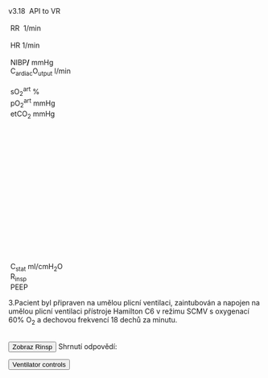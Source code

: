 <div class="w3-blue" style="position: absolute">
<span class="w3-small">v3.18&nbsp;</span>
<bdl-animate-control id="controlbuttons2" controlfmi="true" showstep="false" playafterstart="true"></bdl-animate-control>
<!-- not optimalized -O0 --><bdl-fmi id="idfmi" mode="continuous" showcontrols="false" controlid="controlbuttons2" src="modelECMORespiratoryVR_BloodGasesTransport_BloodyMaryPPG2.js" fminame="modelECMORespiratoryVR_BloodGasesTransport_BloodyMaryPPG2" tolerance="0.00001" starttime="0" fstepsize="2" fpslimit="0.5" guid="{83d444de-f6b1-4a60-a953-199d3e7b2d57}" valuereferences="905975257,369103464,905975068,905975254,905974373,905975067,905975342,905972510,16777311,16777312,905975256,335544320,637537073,637538918,637538919" valuelabels="venous.sO2,arterial.sO2,tissueUnit[1].sO2,venous.pH,arterial.pH,tissueUnit[1].pH,AirO2.y,AirN2,AirCO2,AirH2O,venous.pCO2,plethy,respiratoryCenter.VentilationSwitch.y,arterial.pO2,arterial.pCO2" inputs="idrate,16777223,1,60,t;idco2,16777311,1,100,t;idh2o,16777312,1,100,t;idshunts,16777227,1,100,t;iddeadspace,16777225,1,1000000,t;ido2,16777547,1,100,t;idventilation,16777511,1,1,t" inputlabels="RR,AirCO2,AirH2O,cShuntFrac,DV,AirO2Fraction.k,respiratoryCenter.ArtificialVentilation.k"></bdl-fmi>
<bdl-fmi id="ventilator" mode="continuous" showcontrols="false" controlid="controlbuttons2" src="modelECMORespiratoryVR_BloodGasesTransport_LungVentilatorSCMV2.js" fminame="modelECMORespiratoryVR_BloodGasesTransport_LungVentilatorSCMV2" tolerance="0.0001" starttime="0" fstepsize="0.1" fpslimit="10" guid="{940bf65b-b874-4fc8-826c-371ec080f401}" valuereferences="637534459,637534501,16777227,16777225,16777240,16777241,16777242,335544321,369099046,637534489,16777223,234881080,16777224,905969992,16777247" valuelabels="expiration.q_in.p,lungs.volume,RR,TV,ventilatorSCMV.Iratio,ventilatorSCMV.Eratio,ventilatorSCMV.pause,ventilation,filter.y,lungs.pressure,TotalResistance,expirationConductance.y,TotalCompliance,lungsPressureMeasure.pressure,idealValve.Pknee" inputs="idrate,16777227,1,60,t;idtv,16777225,1,1000000,t;idiratio,16777240,1,1,t;idpause,16777242,1,100,t;ideratio,16777241,1,1,t;idres,16777223,98.0665,0.001,t;idcomp,16777224,1e-6,98.0665,t;idexp,16777272,1,100000,t;idpeep,16777247,98.0638,1,t" inputlabels="RR,TV,ventilatorSCMV.Iratio,ventilatorSCMV.pause,ventilatorSCMV.Eratio,TotalResistance,TotalCompliance,expirationConductance.k,idealValve.Pknee"></bdl-fmi>
<bdl-fmi id="hemodynamics" mode="continuous" showcontrols="false" controlid="controlbuttons2" src="modelECMORespiratoryVR_BloodGasesTransport_MeursModel2011_HemodynamicsRegulatedHR.js" fminame="modelECMORespiratoryVR_BloodGasesTransport_MeursModel2011_HemodynamicsRegulatedHR" tolerance="0.000001" starttime="0" fstepsize="0.05" fpslimit="20" guid="{87860081-905b-4adf-b51a-cdbabd18cf3e}" valuereferences="905970357,905970199,905970200,33554460,637534720,637534838" valuelabels="EithaPressure.pressure,arterialPressure.systolic,arterialPressure.diastolic,Ecg.ecg,currentHeartReat.y,Eethv.q_in[1].m_flow" inputs="sO2,16777391,1,1,t;idep,16777229,133.322,1,t;idep,16777239,133.322,1,t;idep,16777249,133.322,1,t;idep,16777258,133.322,1,t;idep,16777330,133.322,1,t;idep,16777339,133.322,1,t;idep,16777281,133.322,1,f;idep,16777313,133.322,1,t" inputlabels="sO2.k,Epa.ExternalPressure,Epv.ExternalPressure,LeftAtrium.ExternalPressure,LeftVentricle.ExternalPressure,RightAtrium.ExternalPressure,RightVentricle.ExternalPressure,Eitha.ExternalPressure,Eithv.ExternalPressure"></bdl-fmi>
API to VR <!--bdl-remote-value remoteurl="http://127.0.0.1:5000/vrapi" interval="2000" id="vrapi" inputs="volume;sO2"></bdl-remote-value-->
<bdl-remote-value remoteurl="http://127.0.0.1:5000/vrapi" interval="2000" id="vrapi" inputs="sO2"></bdl-remote-value>
</div>

<div class="w3-row">
<div class="w3-threequarter">
<div class="w3-black w3-sans-serif" style="max-width:1100px">
<div class="w3-row">
</div><div class="w3-row">
<div class="w3-threequarter">
&nbsp;<bdl-chartjs-time width="750" height="120" fromid="ventilator" labels="lungs pressure"  refindex="9" refvalues="1" minichart="true" colorindex=5 initialdata="0;1.014e+5"></bdl-chartjs-time><br/>
&nbsp;<bdl-chartjs-time width="750" height="60" fromid="hemodynamics" labels="ecg" refindex="3" refvalues="1" throttle="100" colorindex="2" minichart="true" initialdata="0,0.01;0,0"></bdl-chartjs-time>
&nbsp;<bdl-chartjs-time width="750" height="60" fromid="hemodynamics" labels="pulsatile sO2" refindex="0" refvalues="1" throttle="100" colorindex="11" minichart="true" initialdata="0,0.01;11370,11370"></bdl-chartjs-time>
</div>
<div class="w3-quarter">
<div class="w3-card w3-text-aqua w3-large" style="white-space:nowrap">
&nbsp;RR&nbsp;<b class="w3-xxxlarge"><bdl-value fromid="ventilator" refindex="8" convertor="60,1" precision="2"></bdl-value></b>&nbsp;<span class="w3-small">1/min</span>
<div class="w3-text-light-green w3-large">
<br/>
&nbsp;HR<b class="w3-xxxlarge"><bdl-value fromid="hemodynamics" refindex="4" convertor="60,1" tofixed="0"></bdl-value></b>&nbsp;<span class="w3-small">1/min</span>
</div>
<br/>
<div class="w3-text-purple w3-large">
&nbsp;NIBP<b class="w3-xlarge"><bdl-value fromid="hemodynamics" refindex="1" convertor="1,133.322" precision="3"></bdl-value>/<bdl-value fromid="hemodynamics" refindex="2" convertor="1,133.322" tofixed="0"></bdl-value></b>
<span class="w3-small">mmHg</span>
</div>
<div class="w3-text-purple w3-large">
&nbsp;C<sub>ardiac</sub>O<sub>utput</sub><b class="w3-xlarge"><bdl-value fromid="hemodynamics" refindex="5" convertor="60,1" precision="2"></bdl-value></b>
<span class="w3-small">l/min</span>
</div>
</div>
</div>
</div><div class="w3-row">
<div class="w3-threequarter">
<div class="w3-row">
&nbsp;<bdl-chartjs-time width="300" height="120" fromid="idfmi" labels="sO2" refindex="1" refvalues="1" throttle="1000" colorindex="4" minichart="true" initialdata="0,0.01;0.98,0.98" min="0.5" max="1.0"></bdl-chartjs-time>
&nbsp;<bdl-chartjs-time width="300" height="120" fromid="idfmi" labels="pO2,pCO2" refindex="13" refvalues="2" throttle="1000" colorindex="6" minichart="true" ></bdl-chartjs-time>
</div>
</div>
<div class="w3-quarter">
<div class="" style="white-space:nowrap">
<div class="w3-text-yellow w3-large">
&nbsp;sO<sub>2</sub><sup>art</sup><b class="w3-xxxlarge"><bdl-value id="spo2value" fromid="idfmi" refindex="1" convertor="100,1" precision="4"></bdl-value></b>&nbsp;<span class="w3-small">%</span><br/></div>
<div class="w3-text-red w3-large">&nbsp;pO<sub>2</sub><sup>art</sup><b class="w3-large"><bdl-value fromid="idfmi" refindex="13" convertor="1,133.322" precision="2" convertors="1,133.322"></bdl-value></b>&nbsp;<span class="w3-small">mmHg</span><br/></div>
<!--div class="w3-text-green w3-large">&nbsp;pCO<sub>2</sub><sup>art</sup><b class="w3-large"><bdl-value fromid="idfmi" refindex="14" convertor="1,133.322" precision="4" convertors="1,133.322"></bdl-value></b>&nbsp;<span class="w3-small">mmHg</span></div-->
<div class="w3-text-blue w3-large">&nbsp;etCO<sub>2</sub><b class="w3-large"><bdl-value id="etco2value" fromid="idfmi" refindex="14" convertor="1,134" precision="2" convertors="1,133.322"></bdl-value></b>&nbsp;<span class="w3-small">mmHg</span></div>
</div>
</div>
</div>
<div class="w3-row">
<div class="w3-quarter w3-white" style="width:300px;height:300px;zoom:80%">

<bdl-sachart fromid="idfmi" refindex="3,10" convertors="1,1,0;1,133.322"  class="w3-left" pointSize="50" style="width:100%;height:100%"></bdl-sachart>
</div>

<div class="w3-quarter">
<div style="max-width:200px;margin-left:50px">
<br/>
<!--bdl-animate-adobe src="Plice.js" width="150" height="150" name="Plice" fromid="ventilator" responsive="true"></bdl-animate-adobe>
<bdl-bind2a findex="1" aname="PliceAnimace_anim" amin="0" amax="15" fmin="0.0023" fmax="0.0033"></bdl-bind2a-->
</div>
</div>
<div class="w3-quarter">

<bdl-chartjs-xy fromid="ventilator" labelx="pressure" labely="volume" labels="pV1,pV2,pV3" refindex="0" refvalues="2" width="250" height="250" min="2.2" max="4.5" convertors="1,133.322,-760;1000,1" maxdata="128"></bdl-chartjs-xy>

</div>
<div class="w3-rest">
<div class="w3-text-white w3-large">
&nbsp;C<sub>stat</sub><b class="w3-xxlarge"><bdl-value id="idcstat" fromid="ventilator" refindex="12" convertor="1e+10,98.0665" precision="2"></bdl-value></b>&nbsp;<span class="w3-small">ml/cmH<sub>2</sub>O</span>
</div>
<div class="w3-text-white w3-large">
&nbsp;R<sub>insp</sub><b class="w3-xxlarge"><bdl-value id="idrinsp" fromid="ventilator" refindex="10" convertor="0.001,98.0665" precision="2"></bdl-value></b>
</div>
<div class="w3-text-blue w3-large">
&nbsp;PEEP<b class="w3-xxlarge"><bdl-value fromid="ventilator" refindex="14" convertor="1,98.063" precision="2"></bdl-value></b>
</div></div></div>
</div></div>

<div class="w3-quarter w3-large w3-padding">

3.Pacient byl připraven na umělou plicní ventilaci, zaintubován a napojen na umělou plicní ventilaci přístroje Hamilton C6 v režimu SCMV s oxygenací 60% O<sub>2</sub> a dechovou frekvencí 18 dechů za minutu.
 

<bdl-quizx id="q3.1" type="choice2" 
          question="3.1 Spusťte simulaci a počkejte asi 15-20s. Je současné nastavení plicní ventilace dostačující??" 
          answers="A. Ano, Saturace se ustálila na vyšších hodnotách.|B. Ne. Saturace je stále nízká pod 90%" 
          correctoptions="false|true" 
          explanations="ne|ano" 
          buttontitle="zkontrolovat odpověď"></bdl-quizx>
<bdl-quizx id="q3.2" type="choice2" 
          question="3.2 Dalším nastavitelným parametrem umělé plicní ventilace je pozitivní tlak na konci expirace tzv. PEEP. Nastavte PEEP na 5 cmH2O (=3.68 mmHg = 490 Pa). Co pozorujete." 
          answers="A. poddajnost (compliance Cstat) se mírně zvýší. Saturace se mírně zvýší.|B. poddajnost (compliance) se mírně sníží. Saturace se mírně sníží." 
          correctoptions="true|false" 
          explanations="ano|ne" 
          buttontitle="zkontrolovat odpověď"><bdl-buttonparams title="PEEP 0 cmH2O" ids="idpeep,idcomp,idshunts" values="0,10,58"></bdl-buttonparams><bdl-buttonparams title="PEEP 5 cmH2O" ids="idpeep,idcomp,idshunts" values="5,14,48"></bdl-buttonparams></bdl-quizx>
<bdl-quizx id="q3.3" type="choice" 
          question="3.3 Zkuste různé hodnoty PEEP mezi 5-20 cmH2O. Vyberte PEEP, při kterých saturace překročí 90%." 
          answers="A. PEEP = 5 cmH2O|B. PEEP = 10 cmH2O|C. PEEP = 15 cmH2O|D. PEEP = 20 cmH2O" 
          correctoptions="false|true|true|true" 
          explanations="ne|ano|ano|ano" 
          buttontitle="zkontrolovat odpověď"><bdl-buttonparams title="PEEP 0 cmH2O" ids="idpeep,idcomp,idshunts" values="0,10,58"></bdl-buttonparams><bdl-buttonparams title="PEEP 5 cmH2O" ids="idpeep,idcomp,idshunts" values="5,14,48"></bdl-buttonparams><bdl-buttonparams title="PEEP 10 cmH2O" ids="idpeep,idcomp,idshunts" values="10,18,44"></bdl-buttonparams><bdl-buttonparams title="PEEP 15 cmH2O" ids="idpeep,idcomp,idshunts" values="15,20,39"></bdl-buttonparams></bdl-buttonparams><bdl-buttonparams title="PEEP 20 cmH2O" ids="idpeep,idcomp,idshunts" values="20,22,34"></bdl-buttonparams></bdl-quizx>          
</bdl-quizx>
<bdl-quizx id="q3.4" type="choice2" 
               question="3.4 Jedna z možných komplikací zvýšeného PEEP se může projevit při obstrukčních chorobách plic. Nastavte tlačítkem obstrukci plic a vyberte co pozorujete." 
           answers="A. zvýšené PEEP při obstrukční chorobě způsobí, že ne všechen vzduch je vydechnut z plic a další nádechy postupně přidávají objem plic|B. zvýšené PEEP při obstrukční chorobě způsobí, že vzduch je vydechnut z plic a další nádechy postupně ubírají z objemu plic" 
           correctoptions="true|false" 
           explanations="ano|ne" 
           buttontitle="zkontrolovat odpověď"><bdl-buttonparams title="CHOPN - PEEP 10 cmH2O" ids="idpeep,idcomp,idshunts,idexp" values="10,18,44,0.005"></bdl-buttonparams><bdl-buttonparams title="no CHOPN - PEEP 10 cmH2O" ids="idpeep,idcomp,idshunts,idexp" values="10,18,44,0.02"></bdl-buttonparams>
</bdl-quizx>
<bdl-quizx id="q3.5" type="choice2" 
               question="3.5 Při zvýšování PEEP a s ohledem k možné obstrukci na co si dát pozor? Vyberte nejrelevantnější odpověď." 
           answers="A. Sledovat, zda-li se vzduch z plic stihne vydechnout. Jaká nová rovnovážná hodnota tlaku a objemu v plicích se ustálí|B. Sledovat srdeční výdej" 
           correctoptions="true|false" 
           explanations="ano|ne" 
           buttontitle="zkontrolovat odpověď"><bdl-buttonparams title="CHOPN - PEEP 10 cmH2O" ids="idpeep,idcomp,idshunts,idexp" values="10,18,44,0.005"></bdl-buttonparams><bdl-buttonparams title="no CHOPN - PEEP 10 cmH2O" ids="idpeep,idcomp,idshunts,idexp" values="10,18,44,0.02"></bdl-buttonparams>
</bdl-quizx>
<bdl-quizx id="q3.6" type="choice2" 
               question="3.6 Další z komplikací zvýšeného PEEP je vliv na hemodynamiku plicního oběhu, kde působí nitrohrudní tlak. Nastavte tlačítkem různé hodnoty PEEP a sledujte hodnoty hemodynamiky a srdečního výdeje (Cardiac Output)." 
answers="A. zvýšené PEEP sníží srdeční výdej a arteriální tlak|B. zvýšené PEEP zvýší srdeční výdej a arteriální tlak." 
           correctoptions="true|false" 
           explanations="ano|ne" 
           buttontitle="zkontrolovat odpověď"><bdl-buttonparams title="PEEP 0 cmH2O" ids="idpeep,idcomp,idshunts,idexp,idep" values="0,10,58,0.02,-4"></bdl-buttonparams><bdl-buttonparams title="PEEP 10 cmH2O" ids="idpeep,idcomp,idshunts,idexp,idep" values="10,18,44,0.02,2"></bdl-buttonparams><bdl-buttonparams title="PEEP 15 cmH2O" ids="idpeep,idcomp,idshunts,idexp,idep" values="15,20,39,0.02,5"></bdl-buttonparams>
</bdl-quizx>
<bdl-quizx id="q3.7" type="choice2" 
               question="3.7 Při zvýšování PEEP s ohledem na srdeční výdej, na co si dát pozor! Vyberte nejrelevantnější odpověď" 
                      answers="A. Sledovat, zda-li se vzduch z plic stihne vydechnout. Jaká nová rovnovážná hodnota tlaku a objemu v plicích se ustálí|B. Sledovat srdeční výdej." 
           correctoptions="true|false" 
           explanations="ano|ne" 
           buttontitle="zkontrolovat odpověď"><bdl-buttonparams title="PEEP 0 cmH2O" ids="idpeep,idcomp,idshunts,idexp,idep" values="0,10,58,0.02,-4"></bdl-buttonparams><bdl-buttonparams title="PEEP 10 cmH2O" ids="idpeep,idcomp,idshunts,idexp,idep" values="10,18,44,0.02,2"></bdl-buttonparams>
           <bdl-buttonparams title="PEEP 15 cmH2O" ids="idpeep,idcomp,idshunts,idexp,idep" values="15,20,39,0.02,5"></bdl-buttonparams>
</bdl-quizx>
<bdl-quizx id="q3.8" type="match" 
               question="3.8 Přiřaďte"
           terms=""
           answers="A. 16 cmH2O/l/s zvýšená|B. 10 cmH2O/l/s normální" 
           correctoptions="true|false" 
           explanations="ano|ne" 
           buttontitle="zkontrolovat odpověď"><button class="w3-button w3-blue" onclick="document.getElementById('idrinsp').style.display='inline'">Zobraz Rinsp</button>
</bdl-quizx>
<bdl-quiz-summary id="qs1">
  Shrnutí odpovědí:
</bdl-quiz-summary>          
<bdl-quiz-control ids="q3.1,q3.2,q3.3,q3.4,q3.5,q3.6,qs1"></bdl-quiz-control>
</div>
</div>

<button class="w3-button w3-blue" onclick="document.getElementById('vcontrols').style.display='block'">Ventilator controls</button>

<!--bdl-chartjs-time width="600" height="200" fromid="idfmi" labels="ventilation" initialdata="0;0" refindex="12" refvalues="1"></bdl-chartjs-time>
<bdl-chartjs-time width="600" height="200" fromid="ventilator" labels="ventilation2" initialdata="0;0" refindex="7" refvalues="1"></bdl-chartjs-time-->

<div style="display:none" id="vcontrols" class="w3-card">
<button class="w3-button w3-red" onclick="document.getElementById('vcontrols').style.display='none'">X</button>

compliance <bdl-value fromid="ventilator" refindex="12" convertor="1e+10,98.0665"></bdl-value> <bdl-range id="idcomp" title="total compliance (ml/cmH20)" min="10" max="200" default="10" step="1" initdefault="true"></bdl-range>

conductance <bdl-value fromid="ventilator" refindex="11"></bdl-value> <bdl-range id="idexp" title="expiration conductance" min="0.001" max="1" default="0.02" step="0.001" initdefault="true"></bdl-range>

Resistance: <bdl-value fromid="ventilator" refindex="10" convertor="0.001,98.0665"></bdl-value> <bdl-range id="idres" title="Resistance" min="1" max="100" default="16" step="1" initdefault="true"></bdl-range>

Peep mmHg: <bdl-range id="idpeep" title="PEEP" min="0" max="20" default="0" step="1"></bdl-range>

EP mmHg: <bdl-range id="idep" title="EP" min="-40" max="20" default="-4" step="1"></bdl-range>


Data to be sent to VR: 
volume:<bdl-range id="volume" title="Lung volume (m3)" min="0.0001" max="0.01" default="0.002" step="0.000001" fromid="ventilator" refindex="1"></bdl-range>
sO2:<bdl-range id="sO2" min="0" max="1" default="0.981" step="0.001" title="so2"  fromid="idfmi" refindex="1"></bdl-range>
ventilation:<bdl-range id="idventilation" title="Ventilation(m3/s)" min="0" max="0.009" default="0.0001595" step="0.0000001" fromid="ventilator" refindex="7"></bdl-range>

Patient state: <br/>
<bdl-buttonparams title="Normal" ids="idshunts,iddeadspace" values="2,150" fromid="vrapi" thresholdvalue="0" refindex="5" ></bdl-buttonparams> 
<bdl-buttonparams title="Moderate respiration failure" ids="idshunts,iddeadspace" values="38,500" fromid="vrapi" refindex="5" thresholdvalue="1"></bdl-buttonparams> 
<bdl-buttonparams title="Severe failure" ids="idshunts,iddeadspace" values="58,850" fromid="vrapi" refindex="5" thresholdvalue="2"></bdl-buttonparams><br/>
<bdl-range id="patientstate" title="patient state" min="0" max="3" step="1" default="1" fromid="vrapi" refindex="5"></bdl-range>

Ventilated gas: <!--bdl-buttonparams title="Normal" ids="ido2,idco2,idh2o" values="21,0.03,6"></bdl-buttonparams>
<bdl-buttonparams title="O2 40%" ids="ido2,idco2,idh2o" values="40,0.03,6"></bdl-buttonparams>
<bdl-buttonparams title="O2 60%" ids="ido2,idco2,idh2o" values="60,0.03,6"></bdl-buttonparams-->
<bdl-range id="ido2" title="O2 %" min="5" max="93" default="60" fromid="vrapi" refindex="4" initdefault="true"></bdl-range><br/>
<bdl-range id="iddeadspace" title="dead space" min="100" max="4500" default="400" initdefault="true"></bdl-range>
<bdl-range id="idshunts" title="L-V shunts %" min="5" max="95" default="58" initdefault="true"></bdl-range>
<bdl-range id="idco2" title="CO2 %" min="0" max="10" default="0.03" step="0.01"></bdl-range>
<bdl-range id="idh2o" title="H2O %" min="0" max="10" default="6" step="0.1"></bdl-range>

Mechanical ventilator setting:<br/>
<bdl-range id="idrate" title="Breathing rate (1/min)" min="1" max="60" default="18" step="1" initdefault="true" fromid="vrapi" refindex="3"></bdl-range><br/>
<!--bdl-range id="idmuscle" title="Breathing force (%)" min="10" max="400" default="100" step="1" fromid="vrapi" refindex="0"></bdl-range-->
<bdl-range id="idtv" title="Vt - tidal volume (ml)" min="200" max="1500" default="800" step="1" fromid="vrapi" refindex="2" initdefault="true"></bdl-range><br/>
<div class="w3-hide">
<bdl-range id="idiratio" min="1" max="4" default="1" step="1"fromid="vrapi" refindex="1"></bdl-range>
<bdl-range id="ideratio" min="1" max="9" default="4" step="1" fromid="vrapi" refindex="0"></bdl-range>
</div>
Set I:E ratio 
<bdl-buttonparams title="1:1" ids="idiratio,ideratio" values="1,1"></bdl-buttonparams>
<bdl-buttonparams title="1:2" ids="idiratio,ideratio" values="1,2"></bdl-buttonparams>
<bdl-buttonparams title="2:1" ids="idiratio,ideratio" values="2,1"></bdl-buttonparams>
<bdl-buttonparams title="3:2" ids="idiratio,ideratio" values="3,2"></bdl-buttonparams></br>
<bdl-range id="idpause" title="pause (%)" min="0" max="70" default="2" step="1" initdefault="true" fromid="vrapi" refindex="6"></bdl-range>


<!--bdl-chartjs-time width="150" height="90" fromid="idfmi" labels="RR" initialdata="0" refindex="7" refvalues="1" throttle="1000"></bdl-chartjs-time>
<bdl-chartjs-time width="150" height="90" fromid="idfmi" labels="Vt" initialdata="" refindex="8" refvalues="1" throttle="1000"></bdl-chartjs-time>
<bdl-chartjs-time width="150" height="90" fromid="idfmi" labels="I,E ratio" initialdata="" refindex="9" refvalues="2" throttle="1000"></bdl-chartjs-time>
<bdl-chartjs-time width="150" height="90" fromid="idfmi" labels="pause %" initialdata="" refindex="11" refvalues="1" throttle="1000"></bdl-chartjs-time>
<bdl-chartjs-time width="150" height="90" fromid="idfmi" labels="O2 %" initialdata="" refindex="12" refvalues="1" convertors="100,1" throttle="1000"></bdl-chartjs-time-->

</div>